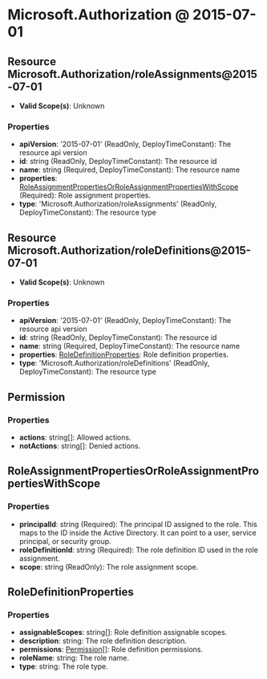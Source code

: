 # Microsoft.Authorization @ 2015-07-01

## Resource Microsoft.Authorization/roleAssignments@2015-07-01
* **Valid Scope(s)**: Unknown
### Properties
* **apiVersion**: '2015-07-01' (ReadOnly, DeployTimeConstant): The resource api version
* **id**: string (ReadOnly, DeployTimeConstant): The resource id
* **name**: string (Required, DeployTimeConstant): The resource name
* **properties**: [RoleAssignmentPropertiesOrRoleAssignmentPropertiesWithScope](#roleassignmentpropertiesorroleassignmentpropertieswithscope) (Required): Role assignment properties.
* **type**: 'Microsoft.Authorization/roleAssignments' (ReadOnly, DeployTimeConstant): The resource type

## Resource Microsoft.Authorization/roleDefinitions@2015-07-01
* **Valid Scope(s)**: Unknown
### Properties
* **apiVersion**: '2015-07-01' (ReadOnly, DeployTimeConstant): The resource api version
* **id**: string (ReadOnly, DeployTimeConstant): The resource id
* **name**: string (Required, DeployTimeConstant): The resource name
* **properties**: [RoleDefinitionProperties](#roledefinitionproperties): Role definition properties.
* **type**: 'Microsoft.Authorization/roleDefinitions' (ReadOnly, DeployTimeConstant): The resource type

## Permission
### Properties
* **actions**: string[]: Allowed actions.
* **notActions**: string[]: Denied actions.

## RoleAssignmentPropertiesOrRoleAssignmentPropertiesWithScope
### Properties
* **principalId**: string (Required): The principal ID assigned to the role. This maps to the ID inside the Active Directory. It can point to a user, service principal, or security group.
* **roleDefinitionId**: string (Required): The role definition ID used in the role assignment.
* **scope**: string (ReadOnly): The role assignment scope.

## RoleDefinitionProperties
### Properties
* **assignableScopes**: string[]: Role definition assignable scopes.
* **description**: string: The role definition description.
* **permissions**: [Permission](#permission)[]: Role definition permissions.
* **roleName**: string: The role name.
* **type**: string: The role type.

